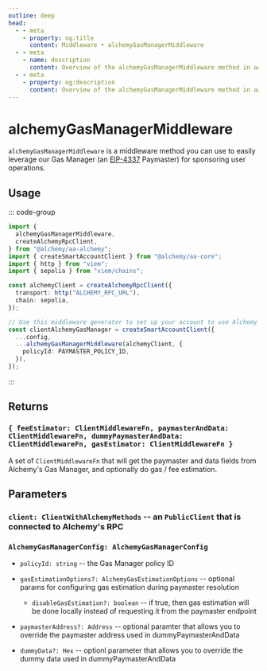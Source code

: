 ```yaml
---
outline: deep
head:
  - - meta
    - property: og:title
      content: Middleware • alchemyGasManagerMiddleware
  - - meta
    - name: description
      content: Overview of the alchemyGasManagerMiddleware method in aa-alchemy
  - - meta
    - property: og:description
      content: Overview of the alchemyGasManagerMiddleware method in aa-alchemy
---
```


# alchemyGasManagerMiddleware

`alchemyGasManagerMiddleware` is a middleware method you can use to easily leverage our Gas Manager (an [EIP-4337](https://eips.ethereum.org/EIPS/eip-4337) Paymaster) for sponsoring user operations.

## Usage

::: code-group

```ts [example.ts]
import {
  alchemyGasManagerMiddleware,
  createAlchemyRpcClient,
} from "@alchemy/aa-alchemy";
import { createSmartAccountClient } from "@alchemy/aa-core";
import { http } from "viem";
import { sepolia } from "viem/chains";

const alchemyClient = createAlchemyRpcClient({
  transport: http("ALCHEMY_RPC_URL"),
  chain: sepolia,
});

// Use this middleware generator to set up your account to use Alchemy's Gas Manager Service
const clientAlchemyGasManager = createSmartAccountClient({
  ...config,
  ...alchemyGasManagerMiddleware(alchemyClient, {
    policyId: PAYMASTER_POLICY_ID,
  }),
});
```

:::

## Returns

### `{ feeEstimator: ClientMiddlewareFn, paymasterAndData: ClientMiddlewareFn, dummyPaymasterAndData: ClientMiddlewareFn, gasEstimator: ClientMiddlewareFn }`

A set of `ClientMiddlewareFn` that will get the paymaster and data fields from Alchemy's Gas Manager, and optionally do gas / fee estimation.

## Parameters

### `client: ClientWithAlchemyMethods` -- an `PublicClient` that is connected to Alchemy's RPC

### `AlchemyGasManagerConfig: AlchemyGasManagerConfig`

- `policyId: string` -- the Gas Manager policy ID

- `gasEstimationOptions?: AlchemyGasEstimationOptions` -- optional params for configuring gas estimation during paymaster resolution
  - `disableGasEstimation?: boolean` -- if true, then gas estimation will be done locally instead of requesting it from the paymaster endpoint
- `paymasterAddress?: Address` -- optional paramter that allows you to override the paymaster address used in dummyPaymasterAndData
- `dummyData?: Hex` -- optionl parameter that allows you to override the dummy data used in dummyPaymasterAndData
